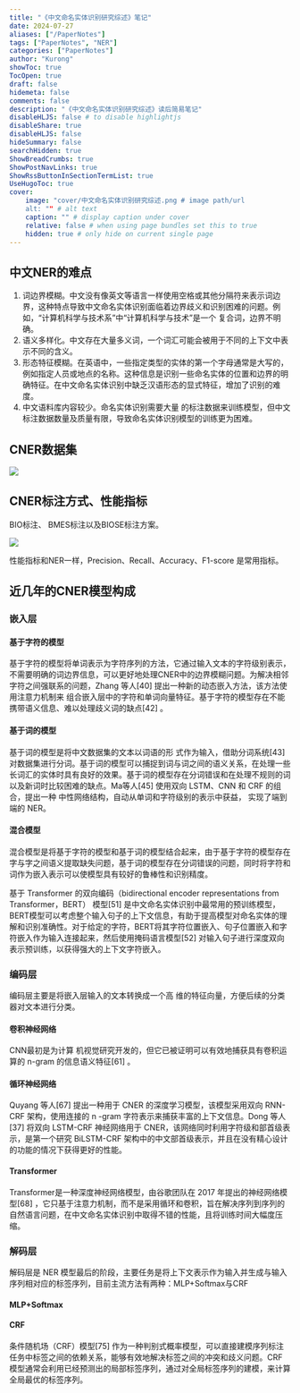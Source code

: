 ```yaml
---
title: "《中文命名实体识别研究综述》笔记"
date: 2024-07-27
aliases: ["/PaperNotes"]
tags: ["PaperNotes", "NER"]
categories: ["PaperNotes"]
author: "Kurong"
showToc: true
TocOpen: true
draft: false
hidemeta: false
comments: false
description: "《中文命名实体识别研究综述》读后简易笔记"
disableHLJS: false # to disable highlightjs
disableShare: true
disableHLJS: false
hideSummary: false
searchHidden: true
ShowBreadCrumbs: true
ShowPostNavLinks: true
ShowRssButtonInSectionTermList: true
UseHugoToc: true
cover:
    image: "cover/中文命名实体识别研究综述.png # image path/url
    alt: "" # alt text
    caption: "" # display caption under cover
    relative: false # when using page bundles set this to true
    hidden: true # only hide on current single page
---
```


## 中文NER的难点

1. 词边界模糊。中文没有像英文等语言一样使用空格或其他分隔符来表示词边界，这种特点导致中文命名实体识别面临着边界歧义和识别困难的问题。例如，“计算机科学与技术系”中“计算机科学与技术”是一个 复合词，边界不明确。
2. 语义多样化。中文存在大量多义词，一个词汇可能会被用于不同的上下文中表示不同的含义。
3. 形态特征模糊。在英语中，一些指定类型的实体的第一个字母通常是大写的，例如指定人员或地点的名称。这种信息是识别一些命名实体的位置和边界的明确特征。在中文命名实体识别中缺乏汉语形态的显式特征，增加了识别的难度。
4. 中文语料库内容较少。命名实体识别需要大量 的标注数据来训练模型，但中文标注数据数量及质量有限，导致命名实体识别模型的训练更为困难。



## CNER数据集

![](/img/PaperNotes/中文命名实体识别研究综述_赵继贵/img1.png)



## CNER标注方式、性能指标

BIO标注、 BMES标注以及BIOSE标注方案。

![](/img/PaperNotes/中文命名实体识别研究综述_赵继贵/img2.png)

性能指标和NER一样，Precision、Recall、Accuracy、F1-score 是常用指标。



## 近几年的CNER模型构成

### 嵌入层

#### 基于字符的模型

基于字符的模型将单词表示为字符序列的方法，它通过输入文本的字符级别表示，不需要明确的词边界信息，可以更好地处理CNER中的边界模糊问题。为解决相邻字符之间强联系的问题，Zhang 等人[40] 提出一种新的动态嵌入方法，该方法使用注意力机制来 组合嵌入层中的字符和单词向量特征。基于字符的模型存在不能携带语义信息、难以处理歧义词的缺点[42] 。

#### 基于词的模型

基于词的模型是将中文数据集的文本以词语的形 式作为输入，借助分词系统[43] 对数据集进行分词。基于词的模型可以捕捉到词与词之间的语义关系，在处理一些长词汇的实体时具有良好的效果。基于词的模型存在分词错误和在处理不规则的词以及新词时比较困难的缺点。Ma等人[45] 使用双向 LSTM、CNN 和 CRF 的组合，提出一种 中性网络结构，自动从单词和字符级别的表示中获益， 实现了端到端的 NER。

#### 混合模型

混合模型是将基于字符的模型和基于词的模型结合起来，由于基于字符的模型存在字与字之间语义提取缺失问题，基于词的模型存在分词错误的问题，同时将字符和词作为嵌入表示可以使模型具有较好的鲁棒性和识别精度。

基于 Transformer 的双向编码（bidirectional encoder representations from Transformer，BERT） 模型[51] 是中文命名实体识别中最常用的预训练模型， BERT模型可以考虑整个输入句子的上下文信息，有助于提高模型对命名实体的理解和识别准确性。对于给定的字符，BERT将其字符位置嵌入、句子位置嵌入和字符嵌入作为输入连接起来，然后使用掩码语言模型[52] 对输入句子进行深度双向表示预训练，以获得强大的上下文字符嵌入。

### 编码层

编码层主要是将嵌入层输入的文本转换成一个高 维的特征向量，方便后续的分类器对文本进行分类。

#### 卷积神经网络

CNN最初是为计算 机视觉研究开发的，但它已被证明可以有效地捕获具有卷积运算的 n-gram 的信息语义特征[61] 。

#### 循环神经网络

Quyang 等人[67] 提出一种用于 CNER 的深度学习模型，该模型采用双向 RNN-CRF 架构，使用连接的 n -gram 字符表示来捕获丰富的上下文信息。Dong 等人[37] 将双向 LSTM-CRF 神经网络用于 CNER，该网络同时利用字符级和部首级表示，是第一个研究 BiLSTM-CRF 架构中的中文部首级表示，并且在没有精心设计的功能的情况下获得更好的性能。

#### Transformer

Transformer是一种深度神经网络模型，由谷歌团队在 2017 年提出的神经网络模型[68] ，它只基于注意力机制，而不是采用循环和卷积，旨在解决序列到序列的自然语言问题，在中文命名实体识别中取得不错的性能，且将训练时间大幅度压缩。

### 解码层

解码层是 NER 模型最后的阶段，主要任务是将上下文表示作为输入并生成与输入序列相对应的标签序列，目前主流方法有两种：MLP+Softmax与CRF

#### MLP+Softmax

#### CRF

条件随机场（CRF）模型[75] 作为一种判别式概率模型，可以直接建模序列标注任务中标签之间的依赖关系，能够有效地解决标签之间的冲突和歧义问题。CRF 模型通常会利用已经预测出的局部标签序列，通过对全局标签序列的建模，来计算全局最优的标签序列。
